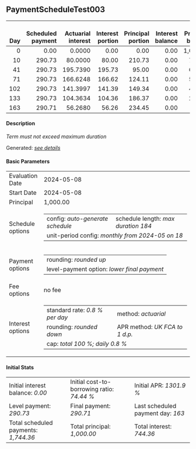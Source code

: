 <h2>PaymentScheduleTest003</h2>
<table>
    <thead style="vertical-align: bottom;">
        <th style="text-align: right;">Day</th>
        <th style="text-align: right;">Scheduled payment</th>
        <th style="text-align: right;">Actuarial interest</th>
        <th style="text-align: right;">Interest portion</th>
        <th style="text-align: right;">Principal portion</th>
        <th style="text-align: right;">Interest balance</th>
        <th style="text-align: right;">Principal balance</th>
        <th style="text-align: right;">Total actuarial interest</th>
        <th style="text-align: right;">Total interest</th>
        <th style="text-align: right;">Total principal</th>
    </thead>
    <tr style="text-align: right;">
        <td class="ci00">0</td>
        <td class="ci01" style="white-space: nowrap;">0.00</td>
        <td class="ci02">0.0000</td>
        <td class="ci03">0.00</td>
        <td class="ci04">0.00</td>
        <td class="ci05">0.00</td>
        <td class="ci06">1,000.00</td>
        <td class="ci07">0.0000</td>
        <td class="ci08">0.00</td>
        <td class="ci09">0.00</td>
    </tr>
    <tr style="text-align: right;">
        <td class="ci00">10</td>
        <td class="ci01" style="white-space: nowrap;">290.73</td>
        <td class="ci02">80.0000</td>
        <td class="ci03">80.00</td>
        <td class="ci04">210.73</td>
        <td class="ci05">0.00</td>
        <td class="ci06">789.27</td>
        <td class="ci07">80.0000</td>
        <td class="ci08">80.00</td>
        <td class="ci09">210.73</td>
    </tr>
    <tr style="text-align: right;">
        <td class="ci00">41</td>
        <td class="ci01" style="white-space: nowrap;">290.73</td>
        <td class="ci02">195.7390</td>
        <td class="ci03">195.73</td>
        <td class="ci04">95.00</td>
        <td class="ci05">0.00</td>
        <td class="ci06">694.27</td>
        <td class="ci07">275.7390</td>
        <td class="ci08">275.73</td>
        <td class="ci09">305.73</td>
    </tr>
    <tr style="text-align: right;">
        <td class="ci00">71</td>
        <td class="ci01" style="white-space: nowrap;">290.73</td>
        <td class="ci02">166.6248</td>
        <td class="ci03">166.62</td>
        <td class="ci04">124.11</td>
        <td class="ci05">0.00</td>
        <td class="ci06">570.16</td>
        <td class="ci07">442.3638</td>
        <td class="ci08">442.35</td>
        <td class="ci09">429.84</td>
    </tr>
    <tr style="text-align: right;">
        <td class="ci00">102</td>
        <td class="ci01" style="white-space: nowrap;">290.73</td>
        <td class="ci02">141.3997</td>
        <td class="ci03">141.39</td>
        <td class="ci04">149.34</td>
        <td class="ci05">0.00</td>
        <td class="ci06">420.82</td>
        <td class="ci07">583.7634</td>
        <td class="ci08">583.74</td>
        <td class="ci09">579.18</td>
    </tr>
    <tr style="text-align: right;">
        <td class="ci00">133</td>
        <td class="ci01" style="white-space: nowrap;">290.73</td>
        <td class="ci02">104.3634</td>
        <td class="ci03">104.36</td>
        <td class="ci04">186.37</td>
        <td class="ci05">0.00</td>
        <td class="ci06">234.45</td>
        <td class="ci07">688.1268</td>
        <td class="ci08">688.10</td>
        <td class="ci09">765.55</td>
    </tr>
    <tr style="text-align: right;">
        <td class="ci00">163</td>
        <td class="ci01" style="white-space: nowrap;">290.71</td>
        <td class="ci02">56.2680</td>
        <td class="ci03">56.26</td>
        <td class="ci04">234.45</td>
        <td class="ci05">0.00</td>
        <td class="ci06">0.00</td>
        <td class="ci07">744.3948</td>
        <td class="ci08">744.36</td>
        <td class="ci09">1,000.00</td>
    </tr>
</table>
<h4>Description</h4>
<p><i>Term must not exceed maximum duration</i></p>
<p>Generated: <i><a href="../GeneratedDate.md">see details</a></i></p>
<h4>Basic Parameters</h4>
<table>
    <tr>
        <td>Evaluation Date</td>
        <td>2024-05-08</td>
    </tr>
    <tr>
        <td>Start Date</td>
        <td>2024-05-08</td>
    </tr>
    <tr>
        <td>Principal</td>
        <td>1,000.00</td>
    </tr>
    <tr>
        <td>Schedule options</td>
        <td>
            <table>
                <tr>
                    <td>config: <i>auto-generate schedule</i></td>
                    <td>schedule length: <i><i>max duration</i> 184</i></td>
                </tr>
                <tr>
                    <td colspan="2" style="white-space: nowrap;">unit-period config: <i>monthly from 2024-05 on 18</i></td>
                </tr>
            </table>
        </td>
    </tr>
    <tr>
        <td>Payment options</td>
        <td>
            <table>
                <tr>
                    <td>rounding: <i>rounded up</i></td>
                </tr>
                <tr>
                    <td>level-payment option: <i>lower&nbsp;final&nbsp;payment</i></td>
                </tr>
            </table>
        </td>
    </tr>
    <tr>
        <td>Fee options</td>
        <td>no fee
        </td>
    </tr>
    <tr>
        <td>Interest options</td>
        <td>
            <table>
                <tr>
                    <td>standard rate: <i>0.8 % per day</i></td>
                    <td>method: <i>actuarial</i></td>
                </tr>
                <tr>
                    <td>rounding: <i>rounded down</i></td>
                    <td>APR method: <i>UK FCA to 1 d.p.</i></td>
                </tr>
                <tr>
                    <td colspan="2">cap: <i>total 100 %; daily 0.8 %</td>
                </tr>
            </table>
        </td>
    </tr>
</table>
<h4>Initial Stats</h4>
<table>
    <tr>
        <td>Initial interest balance: <i>0.00</i></td>
        <td>Initial cost-to-borrowing ratio: <i>74.44 %</i></td>
        <td>Initial APR: <i>1301.9 %</i></td>
    </tr>
    <tr>
        <td>Level payment: <i>290.73</i></td>
        <td>Final payment: <i>290.71</i></td>
        <td>Last scheduled payment day: <i>163</i></td>
    </tr>
    <tr>
        <td>Total scheduled payments: <i>1,744.36</i></td>
        <td>Total principal: <i>1,000.00</i></td>
        <td>Total interest: <i>744.36</i></td>
    </tr>
</table>